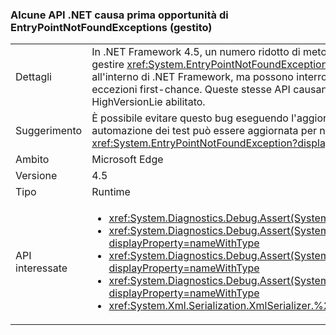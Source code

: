### <a name="some-net-apis-cause-first-chance-handled-entrypointnotfoundexceptions"></a>Alcune API .NET causa prima opportunità di EntryPointNotFoundExceptions (gestito)

|   |   |
|---|---|
|Dettagli|In .NET Framework 4.5, un numero ridotto di metodi .NET è iniziata la generazione prima opportunità di gestire <xref:System.EntryPointNotFoundException?displayProperty=name>s. Queste eccezioni sono gestite all'interno di .NET Framework, ma possono interrompere l'automazione dei test che non si aspettano eccezioni first-chance. Queste stesse API causano errori in alcuni scenari di ApiVerifier con HighVersionLie abilitato.|
|Suggerimento|È possibile evitare questo bug eseguendo l'aggiornamento a .NET Framework 4.5.1. In alternativa, automazione dei test può essere aggiornata per non interrompere l'esecuzione in first-chance <xref:System.EntryPointNotFoundException?displayProperty=name>s.|
|Ambito|Microsoft Edge|
|Versione|4.5|
|Tipo|Runtime|
|API interessate|<ul><li><xref:System.Diagnostics.Debug.Assert(System.Boolean)?displayProperty=nameWithType></li><li><xref:System.Diagnostics.Debug.Assert(System.Boolean,System.String)?displayProperty=nameWithType></li><li><xref:System.Diagnostics.Debug.Assert(System.Boolean,System.String,System.String)?displayProperty=nameWithType></li><li><xref:System.Diagnostics.Debug.Assert(System.Boolean,System.String,System.String,System.Object[])?displayProperty=nameWithType></li><li><xref:System.Xml.Serialization.XmlSerializer.%23ctor(System.Type)?displayProperty=nameWithType></li></ul>|

